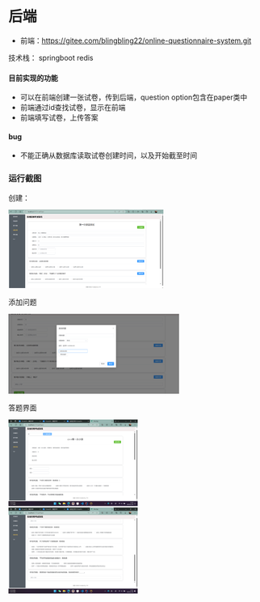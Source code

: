 # 后端
- 前端：https://gitee.com/blingbling22/online-questionnaire-system.git



技术栈： springboot redis

#### 目前实现的功能

- 可以在前端创建一张试卷，传到后端，question option包含在paper类中
- 前端通过id查找试卷，显示在前端
- 前端填写试卷，上传答案





#### bug

- 不能正确从数据库读取试卷创建时间，以及开始截至时间



### 运行截图

创建：

<img src="pic\image-20231219213128467.png" alt="image-20231219213128467" style="zoom: 30%;" />

添加问题

<img src="pic\image-20231219213157762.png" alt="image-20231219213157762" style="zoom:33%;" />



答题界面

<img src="pic\image-20231218123021991.png" alt="image-20231218123021991" style="zoom:25%;" />

<img src="pic\image-20231218123146733.png" alt="image-20231218123146733" style="zoom: 25%;" />
